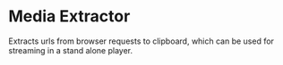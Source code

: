 # Media Extractor

Extracts urls from browser requests to clipboard, which can be used for streaming in a stand alone player.
